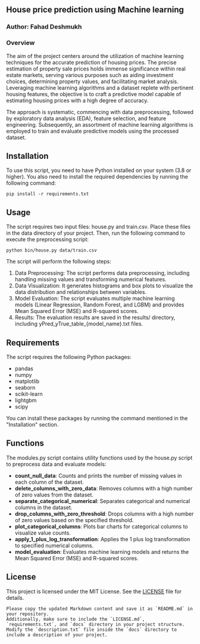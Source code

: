 
## House price prediction using Machine learning

### Author: Fahad Deshmukh

### Overview

The aim of the project  centers around the utilization of machine learning techniques for the accurate prediction of housing prices. The precise estimation of property sale prices holds immense significance within real estate markets, serving various purposes such as aiding investment choices, determining property values, and facilitating market analysis. Leveraging machine learning algorithms and a dataset replete with pertinent housing features, the objective is to craft a predictive model capable of estimating housing prices with a high degree of accuracy.

The approach is systematic, commencing with data preprocessing, followed by exploratory data analysis (EDA), feature selection, and feature engineering. Subsequently, an assortment of machine learning algorithms is employed to train and evaluate predictive models using the processed dataset.

## Installation

To use this script, you need to have Python installed on your system (3.8 or higher). You also need to install the required dependencies by running the following command:

```
pip install -r requirements.txt
```

## Usage

The script requires two input files: house.py and train.csv. Place these files in the data directory of your project. Then, run the following command to execute the preprocessing script:

```
python bin/house.py data/train.csv
```

The script will perform the following steps:

1. Data Preprocessing: The script performs data preprocessing, including handling missing values and transforming numerical features.
2. Data Visualization: It generates histograms and box plots to visualize the data distribution and relationships between variables.
3. Model Evaluation: The script evaluates multiple machine learning models (Linear Regression, Random Forest, and LGBM) and provides Mean Squared Error (MSE) and R-squared scores.
4. Results: The evaluation results are saved in the results/ directory, including yPred_yTrue_table_{model_name}.txt files.




## Requirements

The script requires the following Python packages:

- pandas
- numpy
- matplotlib
- seaborn
- scikit-learn
- lightgbm
- scipy

You can install these packages by running the command mentioned in the "Installation" section.

## Functions

The modules.py script contains utility functions used by the house.py script to preprocess data and evaluate models:
<ul>
    <li><b>count_null_data</b>: Counts and prints the number of missing values in each column of the dataset.</li>
    <li><b>delete_columns_with_zero_data</b>: Removes columns with a high number of zero values from the dataset.</li>
    <li><b>separate_categorical_numerical</b>: Separates categorical and numerical columns in the dataset.</li>
    <li><b>drop_columns_with_zero_threshold</b>: Drops columns with a high number of zero values based on the specified threshold.</li>
    <li><b>plot_categorical_columns</b>: Plots bar charts for categorical columns to visualize value counts.</li>
    <li><b>apply_1_plus_log_transformation</b>: Applies the 1 plus log transformation to specified numerical columns.</li>
    <li><b>model_evaluation</b>: Evaluates machine learning models and returns the Mean Squared Error (MSE) and R-squared scores.</li>
</ul>


## License

This project is licensed under the MIT License. See the [LICENSE](LICENSE.md) file for details.

```
Please copy the updated Markdown content and save it as `README.md` in your repository.
Additionally, make sure to include the `LICENSE.md`, `requirements.txt`, and `docs` directory in your project structure.
Modify the `description.txt` file inside the `docs` directory to include a description of your project.
```
